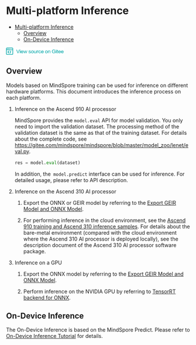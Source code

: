 # Multi-platform Inference

<!-- TOC -->

- [Multi-platform Inference](#multi-platform-inference)
    - [Overview](#overview)
    - [On-Device Inference](#on-device-inference)

<!-- /TOC -->

<a href="https://gitee.com/mindspore/docs/blob/master/tutorials/source_en/use/multi_platform_inference.md" target="_blank"><img src="../_static/logo_source.png"></a>

## Overview

Models based on MindSpore training can be used for inference on different hardware platforms. This document introduces the inference process on each platform.

1. Inference on the Ascend 910 AI processor

   MindSpore provides the `model.eval` API for model validation. You only need to import the validation dataset. The processing method of the validation dataset is the same as that of the training dataset. For details about the complete code, see <https://gitee.com/mindspore/mindspore/blob/master/model_zoo/lenet/eval.py>.

   ```python
   res = model.eval(dataset)
   ```
   
   In addition, the` model.predict` interface can be used for inference. For detailed usage, please refer to API description.

2. Inference on the Ascend 310 AI processor

   1. Export the ONNX or GEIR model by referring to the [Export GEIR Model and ONNX Model](https://www.mindspore.cn/tutorial/en/master/use/saving_and_loading_model_parameters.html#geironnx).

   2. For performing inference in the cloud environment, see the [Ascend 910 training and Ascend 310 inference samples](https://support.huaweicloud.com/bestpractice-modelarts/modelarts_10_0026.html). For details about the bare-metal environment (compared with the cloud environment where the Ascend 310 AI processor is deployed locally), see the description document of the Ascend 310 AI processor software package.

3. Inference on a GPU

   1. Export the ONNX model by referring to the [Export GEIR Model and ONNX Model](https://www.mindspore.cn/tutorial/en/master/use/saving_and_loading_model_parameters.html#geironnx).

   2. Perform inference on the NVIDIA GPU by referring to [TensorRT backend for ONNX](https://github.com/onnx/onnx-tensorrt).

## On-Device Inference

The On-Device Inference is based on the MindSpore Predict. Please refer to [On-Device Inference Tutorial](https://www.mindspore.cn/tutorial/en/master/advanced_use/on_device_inference.html) for details.
